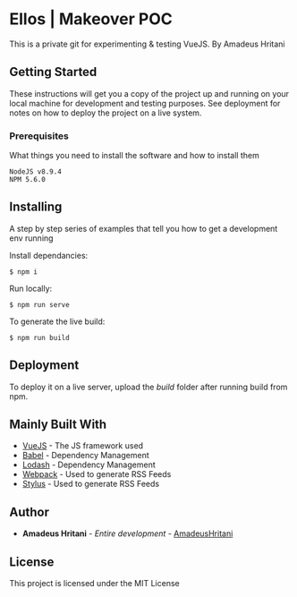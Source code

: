 # Ellos | Makeover POC

This is a private git for experimenting & testing VueJS.
By Amadeus Hritani

## Getting Started

These instructions will get you a copy of the project up and running on your local machine for development and testing purposes. See deployment for notes on how to deploy the project on a live system.

### Prerequisites

What things you need to install the software and how to install them

```
NodeJS v8.9.4
NPM 5.6.0
```

## Installing

A step by step series of examples that tell you how to get a development env running

Install dependancies:

```
$ npm i
```

Run locally:

```
$ npm run serve
```

To generate the live build:

```
$ npm run build
```

## Deployment

To deploy it on a live server, upload the *build* folder after running build from npm.

## Mainly Built With

* [VueJS](https://vuejs.org/) - The JS framework used
* [Babel](https://babeljs.io/) - Dependency Management
* [Lodash](https://lodash.com/) - Dependency Management
* [Webpack](https://webpack.js.org/) - Used to generate RSS Feeds
* [Stylus](http://stylus-lang.com/) - Used to generate RSS Feeds

## Author

* **Amadeus Hritani** - *Entire development* - [AmadeusHritani](https://github.com/AmadeusHritani)

## License

This project is licensed under the MIT License
